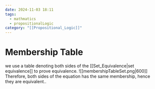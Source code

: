 ```yaml
---
date: 2024-11-03 18:11
tags:
  - mathmatics
  - propositionalLogic
category: "[[Propositional_Logic]]"
---
```

# Membership Table
we use a table denoting both sides of the [[Set_Equivalence|set equivalence]] to prove equivalence.
![[membershipTableSet.png|600]]
Therefore, both sides of the equation has the same membership, hence they are equivalent..